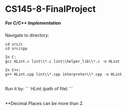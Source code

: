 # CS145-8-FinalProject

##### For C/C++ Implementation
Navigate to directory: 
```
cd src/c
cd src/cpp
```

```
In C:
gcc HLint.c lint\\*.c lint\\helper_lib\\*.c -o HLint

In C++:
g++ HLint.cpp lint\\*.cpp interpreter\\*.cpp -o HLint
```
<br>
Run it by:
```
HLint (path of file)
```
<br><br>


**Decimal Places can be more than 2.